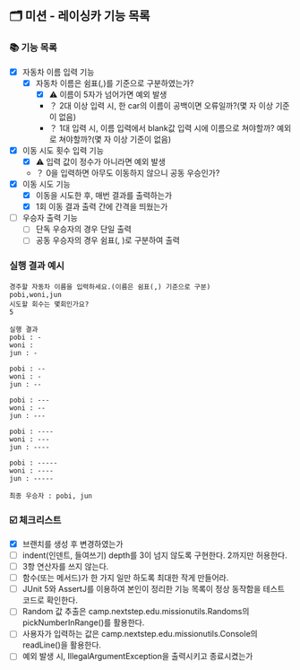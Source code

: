 ## 🗂 미션 - 레이싱카 기능 목록

### 📚 기능 목록

- [x] 자동차 이름 입력 기능
    + [x] 자동차 이름은 쉼표(,)를 기준으로 구분하였는가?
        * [x] ⚠️ 이름이 5자가 넘어가면 예외 발생
        * ？️ 2대 이상 입력 시, 한 car의 이름이 공백이면 오류일까?(몇 자 이상 기준이 없음)
        * ？️ 1대 입력 시, 이름 입력에서 blank값 입력 시에 이름으로 쳐야할까? 예외로 쳐야할까?(몇 자 이상 기준이 없음)
- [x] 이동 시도 횟수 입력 기능
    * [x] ⚠️ 입력 값이 정수가 아니라면 예외 발생
    * ？️ 0을 입력하면 아무도 이동하지 않으니 공동 우승인가?
- [x] 이동 시도 기능
    + [x] 이동을 시도한 후, 매번 결과를 출력하는가
    + [x] 1회 이동 결과 출력 간에 간격을 띄웠는가
- [ ] 우승자 출력 기능
    + [ ] 단독 우승자의 경우 단일 출력
    + [ ] 공동 우승자의 경우 쉼표(, )로 구분하여 출력

### 실행 결과 예시

```text
경주할 자동차 이름을 입력하세요.(이름은 쉼표(,) 기준으로 구분)
pobi,woni,jun
시도할 회수는 몇회인가요?
5

실행 결과
pobi : -
woni : 
jun : -

pobi : --
woni : -
jun : --

pobi : ---
woni : --
jun : ---

pobi : ----
woni : ---
jun : ----

pobi : -----
woni : ----
jun : -----

최종 우승자 : pobi, jun
```

### ☑️ 체크리스트

- [x] 브랜치를 생성 후 변경하였는가
- [ ] indent(인덴트, 들여쓰기) depth를 3이 넘지 않도록 구현한다. 2까지만 허용한다.
- [ ] 3항 연산자를 쓰지 않는다.
- [ ] 함수(또는 메서드)가 한 가지 일만 하도록 최대한 작게 만들어라.
- [ ] JUnit 5와 AssertJ를 이용하여 본인이 정리한 기능 목록이 정상 동작함을 테스트 코드로 확인한다.
- [ ] Random 값 추출은 camp.nextstep.edu.missionutils.Randoms의 pickNumberInRange()를 활용한다.
- [ ] 사용자가 입력하는 값은 camp.nextstep.edu.missionutils.Console의 readLine()을 활용한다.
- [ ] 예외 발생 시, IllegalArgumentException을 출력시키고 종료시켰는가
